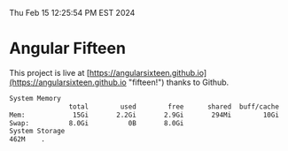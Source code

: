 Thu Feb 15 12:25:54 PM EST 2024

# Angular Fifteen


This project is live at [https://angularsixteen.github.io](https://angularsixteen.github.io "fifteen!") thanks to Github.

```bash
System Memory
               total        used        free      shared  buff/cache   available
Mem:            15Gi       2.2Gi       2.9Gi       294Mi        10Gi        13Gi
Swap:          8.0Gi          0B       8.0Gi
System Storage
462M	.
```
